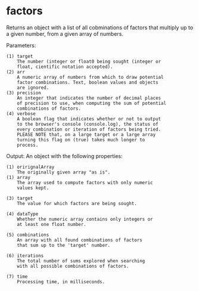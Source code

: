 # factors
Returns an object with a list of all cobminations of factors that multiply up to a given number, from a given array of numbers.

Parameters:

	(1) target
		The number (integer or float0 being sought (integer or
		float, cientific notation accepted).
	(2) arr
		A numeric array of numbers from which to draw potential
		factor combinations. Text, boolean values and objects
		are ignored.
	(3) precision
		An integer that indicates the number of decimal places
		of precision to use, when computing the sum of potential
		combinations of factors.
	(4) verbose
		A boolean flag that indicates whether or not to output
		to the browser's console (console.log), the status of
		every combination or iteration of factors being tried.
		PLEASE NOTE that, on a large target or a large array
		turning this flag on (true) takes much longer to
		process.
		
		
Output:
An object with the following properties:

	(1) orirignalArray
		The originally given array "as is".
	(1) array
		The array used to compute factors with only numeric
		values kept.
       
	(3) target
		The value for which factors are being sought.
       
	(4) dataType
		Whether the numeric array contains only integers or
		at least one float number.
       
	(5) combinations
		An array with all found combinations of factors
		that sum up to the 'target' number.
       
	(6) iterations
		The total number of sums explored when searching
		with all possible combinations of factors.
       
	(7) time
		Processing time, in milliseconds.
